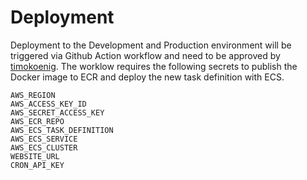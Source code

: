 # Deployment

Deployment to the Development and Production environment will be triggered via Github Action workflow and need to be approved by [timokoenig](https://github.com/timokoenig). The worklow requires the following secrets to publish the Docker image to ECR and deploy the new task definition with ECS.

```
AWS_REGION
AWS_ACCESS_KEY_ID
AWS_SECRET_ACCESS_KEY
AWS_ECR_REPO
AWS_ECS_TASK_DEFINITION
AWS_ECS_SERVICE
AWS_ECS_CLUSTER
WEBSITE_URL
CRON_API_KEY
```
